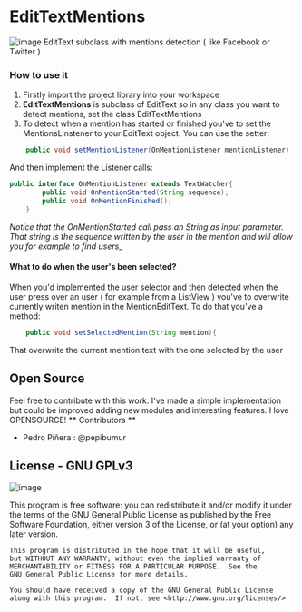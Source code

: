 EditTextMentions
================
![image](http://cl.ly/image/182a0Z3c2H28/mentions.png)
EditText subclass with mentions detection ( like Facebook or Twitter )

### How to use it
1. Firstly import the project library into your workspace 
2. **EditTextMentions** is subclass of EditText so in any class you want to detect mentions, set the class EditTextMentions
3. To detect when a mention has started or finished you've to set the MentionsLinstener to your EditText object. You can use the setter:

```java
	public void setMentionListener(OnMentionListener mentionListener)
```
And then implement the Listener calls:

```java
public interface OnMentionListener extends TextWatcher{
		public void OnMentionStarted(String sequence);
		public void OnMentionFinished();
	}
```
_Notice that the OnMentionStarted call pass an String as input parameter. That string is the sequence written by the user in the mention and will allow you for example to find users__

#### What to do when the user's been selected?
When you'd implemented the user selector and then detected when the user press over an user ( for example from a ListView ) you've to overwrite currently writen mention in the MentionEditText. To do that you've a method:

```java
	public void setSelectedMention(String mention){
```

That overwrite the current mention text with the one selected by the user

## Open Source
Feel free to contribute with this work. I've made a simple implementation but could be improved adding new modules and interesting features. I love OPENSOURCE!
** Contributors **
- Pedro Piñera : @pepibumur

## License - GNU GPLv3
![image](http://www.gnu.org/graphics/gplv3-127x51.png)

This program is free software: you can redistribute it and/or modify
    it under the terms of the GNU General Public License as published by
    the Free Software Foundation, either version 3 of the License, or
    (at your option) any later version.

    This program is distributed in the hope that it will be useful,
    but WITHOUT ANY WARRANTY; without even the implied warranty of
    MERCHANTABILITY or FITNESS FOR A PARTICULAR PURPOSE.  See the
    GNU General Public License for more details.

    You should have received a copy of the GNU General Public License
    along with this program.  If not, see <http://www.gnu.org/licenses/>

